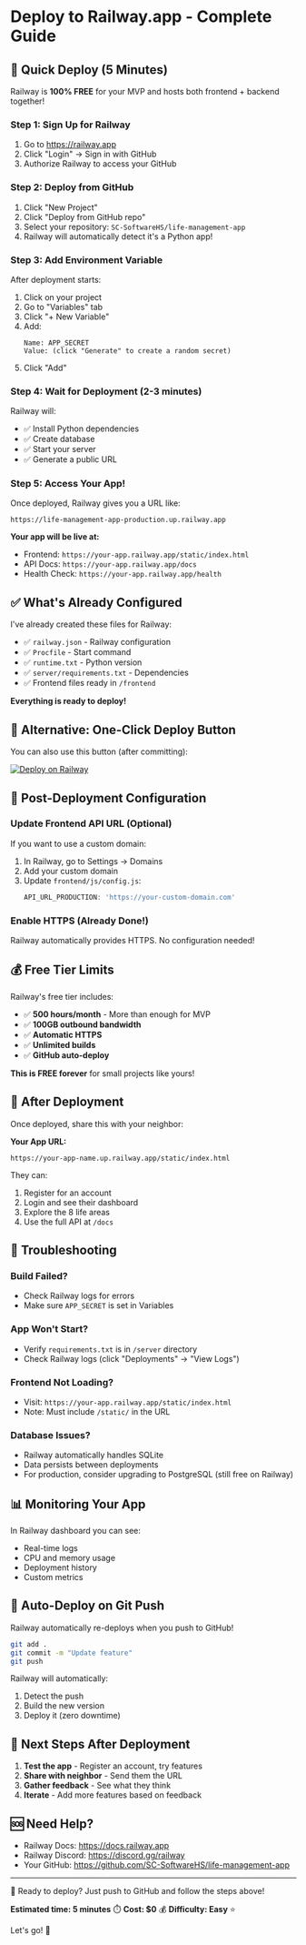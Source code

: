 # Deploy to Railway.app - Complete Guide

## 🚀 Quick Deploy (5 Minutes)

Railway is **100% FREE** for your MVP and hosts both frontend + backend together!

### Step 1: Sign Up for Railway

1. Go to https://railway.app
2. Click "Login" → Sign in with GitHub
3. Authorize Railway to access your GitHub

### Step 2: Deploy from GitHub

1. Click "New Project"
2. Click "Deploy from GitHub repo"
3. Select your repository: `SC-SoftwareHS/life-management-app`
4. Railway will automatically detect it's a Python app!

### Step 3: Add Environment Variable

After deployment starts:

1. Click on your project
2. Go to "Variables" tab
3. Click "+ New Variable"
4. Add:
   ```
   Name: APP_SECRET
   Value: (click "Generate" to create a random secret)
   ```
5. Click "Add"

### Step 4: Wait for Deployment (2-3 minutes)

Railway will:
- ✅ Install Python dependencies
- ✅ Create database
- ✅ Start your server
- ✅ Generate a public URL

### Step 5: Access Your App!

Once deployed, Railway gives you a URL like:
```
https://life-management-app-production.up.railway.app
```

**Your app will be live at:**
- Frontend: `https://your-app.railway.app/static/index.html`
- API Docs: `https://your-app.railway.app/docs`
- Health Check: `https://your-app.railway.app/health`

## ✅ What's Already Configured

I've already created these files for Railway:

- ✅ `railway.json` - Railway configuration
- ✅ `Procfile` - Start command
- ✅ `runtime.txt` - Python version
- ✅ `server/requirements.txt` - Dependencies
- ✅ Frontend files ready in `/frontend`

**Everything is ready to deploy!**

## 🎯 Alternative: One-Click Deploy Button

You can also use this button (after committing):

[![Deploy on Railway](https://railway.app/button.svg)](https://railway.app/new/template?template=https://github.com/SC-SoftwareHS/life-management-app)

## 🔧 Post-Deployment Configuration

### Update Frontend API URL (Optional)

If you want to use a custom domain:

1. In Railway, go to Settings → Domains
2. Add your custom domain
3. Update `frontend/js/config.js`:
   ```javascript
   API_URL_PRODUCTION: 'https://your-custom-domain.com'
   ```

### Enable HTTPS (Already Done!)

Railway automatically provides HTTPS. No configuration needed!

## 💰 Free Tier Limits

Railway's free tier includes:
- ✅ **500 hours/month** - More than enough for MVP
- ✅ **100GB outbound bandwidth**
- ✅ **Automatic HTTPS**
- ✅ **Unlimited builds**
- ✅ **GitHub auto-deploy**

**This is FREE forever** for small projects like yours!

## 🎉 After Deployment

Once deployed, share this with your neighbor:

**Your App URL:**
```
https://your-app-name.up.railway.app/static/index.html
```

They can:
1. Register for an account
2. Login and see their dashboard
3. Explore the 8 life areas
4. Use the full API at `/docs`

## 🐛 Troubleshooting

### Build Failed?
- Check Railway logs for errors
- Make sure `APP_SECRET` is set in Variables

### App Won't Start?
- Verify `requirements.txt` is in `/server` directory
- Check Railway logs (click "Deployments" → "View Logs")

### Frontend Not Loading?
- Visit: `https://your-app.railway.app/static/index.html`
- Note: Must include `/static/` in the URL

### Database Issues?
- Railway automatically handles SQLite
- Data persists between deployments
- For production, consider upgrading to PostgreSQL (still free on Railway)

## 📊 Monitoring Your App

In Railway dashboard you can see:
- Real-time logs
- CPU and memory usage
- Deployment history
- Custom metrics

## 🔄 Auto-Deploy on Git Push

Railway automatically re-deploys when you push to GitHub!

```bash
git add .
git commit -m "Update feature"
git push
```

Railway will automatically:
1. Detect the push
2. Build the new version
3. Deploy it (zero downtime)

## 🎯 Next Steps After Deployment

1. **Test the app** - Register an account, try features
2. **Share with neighbor** - Send them the URL
3. **Gather feedback** - See what they think
4. **Iterate** - Add more features based on feedback

## 🆘 Need Help?

- Railway Docs: https://docs.railway.app
- Railway Discord: https://discord.gg/railway
- Your GitHub: https://github.com/SC-SoftwareHS/life-management-app

---

🚂 Ready to deploy? Just push to GitHub and follow the steps above!

**Estimated time: 5 minutes** ⏱️
**Cost: $0** 💰
**Difficulty: Easy** ⭐

Let's go! 🚀
